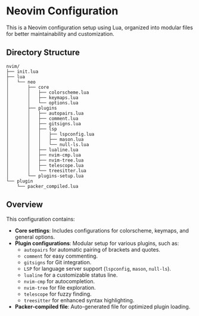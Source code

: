 # Neovim Configuration

This is a Neovim configuration setup using Lua, organized into modular files for better maintainability and customization.

## Directory Structure

```
nvim/
├── init.lua
├── lua
│   └── neo
│       ├── core
│       │   ├── colorscheme.lua
│       │   ├── keymaps.lua
│       │   └── options.lua
│       ├── plugins
│       │   ├── autopairs.lua
│       │   ├── comment.lua
│       │   ├── gitsigns.lua
│       │   ├── lsp
│       │   │   ├── lspconfig.lua
│       │   │   ├── mason.lua
│       │   │   └── null-ls.lua
│       │   ├── lualine.lua
│       │   ├── nvim-cmp.lua
│       │   ├── nvim-tree.lua
│       │   ├── telescope.lua
│       │   └── treesitter.lua
│       └── plugins-setup.lua
└── plugin
    └── packer_compiled.lua
```

## Overview

This configuration contains:

- **Core settings**: Includes configurations for colorscheme, keymaps, and general options.
- **Plugin configurations**: Modular setup for various plugins, such as:
  - `autopairs` for automatic pairing of brackets and quotes.
  - `comment` for easy commenting.
  - `gitsigns` for Git integration.
  - `LSP` for language server support (`lspconfig`, `mason`, `null-ls`).
  - `lualine` for a customizable status line.
  - `nvim-cmp` for autocompletion.
  - `nvim-tree` for file exploration.
  - `telescope` for fuzzy finding.
  - `treesitter` for enhanced syntax highlighting.
- **Packer-compiled file**: Auto-generated file for optimized plugin loading.
